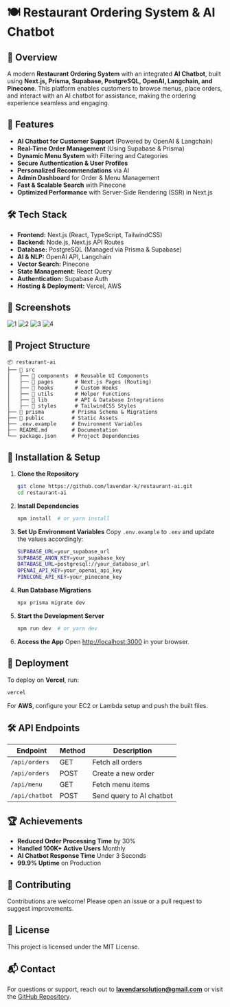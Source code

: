 # 🍽️ Restaurant Ordering System & AI Chatbot

## 📌 Overview

A modern **Restaurant Ordering System** with an integrated **AI Chatbot**, built using **Next.js, Prisma, Supabase, PostgreSQL, OpenAI, Langchain, and Pinecone**. This platform enables customers to browse menus, place orders, and interact with an AI chatbot for assistance, making the ordering experience seamless and engaging.

## 🚀 Features

- **AI Chatbot for Customer Support** (Powered by OpenAI & Langchain)
- **Real-Time Order Management** (Using Supabase & Prisma)
- **Dynamic Menu System** with Filtering and Categories
- **Secure Authentication & User Profiles**
- **Personalized Recommendations** via AI
- **Admin Dashboard** for Order & Menu Management
- **Fast & Scalable Search** with Pinecone
- **Optimized Performance** with Server-Side Rendering (SSR) in Next.js

## 🛠️ Tech Stack

- **Frontend:** Next.js (React, TypeScript, TailwindCSS)
- **Backend:** Node.js, Next.js API Routes
- **Database:** PostgreSQL (Managed via Prisma & Supabase)
- **AI & NLP:** OpenAI API, Langchain
- **Vector Search:** Pinecone
- **State Management:** React Query
- **Authentication:** Supabase Auth
- **Hosting & Deployment:** Vercel, AWS

## 📸 Screenshots

![1](https://github.com/user-attachments/assets/89b1ab57-4f70-4fc8-8989-b6501fbef25f)
![2](https://github.com/user-attachments/assets/21f32b6c-7dc2-4d57-bf50-43892424c310)
![3](https://github.com/user-attachments/assets/86fddf8f-ab2c-4980-b7e1-a3069ceac559)
![4](https://github.com/user-attachments/assets/d9384464-8bc5-4a1a-a01b-33a7b949e7be)


## 📂 Project Structure

```
📦 restaurant-ai
├── 📂 src
│   ├── 📂 components  # Reusable UI Components
│   ├── 📂 pages       # Next.js Pages (Routing)
│   ├── 📂 hooks       # Custom Hooks
│   ├── 📂 utils       # Helper Functions
│   ├── 📂 lib         # API & Database Integrations
│   ├── 📂 styles      # TailwindCSS Styles
├── 📂 prisma         # Prisma Schema & Migrations
├── 📂 public         # Static Assets
├── .env.example     # Environment Variables
├── README.md        # Documentation
└── package.json     # Project Dependencies
```

## 🔧 Installation & Setup

1. **Clone the Repository**

   ```bash
   git clone https://github.com/lavendar-k/restaurant-ai.git
   cd restaurant-ai
   ```

2. **Install Dependencies**

   ```bash
   npm install  # or yarn install
   ```

3. **Set Up Environment Variables**
   Copy `.env.example` to `.env` and update the values accordingly:

   ```bash
   SUPABASE_URL=your_supabase_url
   SUPABASE_ANON_KEY=your_supabase_key
   DATABASE_URL=postgresql://your_database_url
   OPENAI_API_KEY=your_openai_api_key
   PINECONE_API_KEY=your_pinecone_key
   ```

4. **Run Database Migrations**

   ```bash
   npx prisma migrate dev
   ```

5. **Start the Development Server**

   ```bash
   npm run dev  # or yarn dev
   ```

6. **Access the App**
   Open [http://localhost:3000](http://localhost:3000) in your browser.

## 🚀 Deployment

To deploy on **Vercel**, run:

```bash
vercel
```

For **AWS**, configure your EC2 or Lambda setup and push the built files.

## 🛠️ API Endpoints

| Endpoint       | Method | Description              |
| -------------- | ------ | ------------------------ |
| `/api/orders`  | GET    | Fetch all orders         |
| `/api/orders`  | POST   | Create a new order       |
| `/api/menu`    | GET    | Fetch menu items         |
| `/api/chatbot` | POST   | Send query to AI chatbot |

## 🏆 Achievements

- **Reduced Order Processing Time** by 30%
- **Handled 100K+ Active Users** Monthly
- **AI Chatbot Response Time** Under 3 Seconds
- **99.9% Uptime** on Production

## 🤝 Contributing

Contributions are welcome! Please open an issue or a pull request to suggest improvements.

## 📜 License

This project is licensed under the MIT License.

## 📬 Contact

For questions or support, reach out to **lavendarsolution@gmail.com** or visit the [GitHub Repository](https://github.com/lavendar-k/restaurant-ai).
